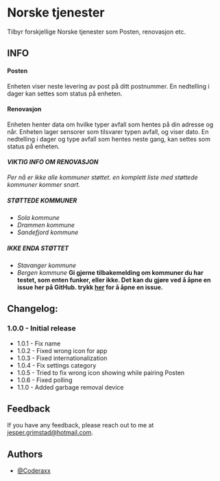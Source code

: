 # Norske tjenester

Tilbyr forskjellige Norske tjenester som Posten, renovasjon etc.

## INFO
#### Posten
Enheten viser neste levering av post på ditt postnummer. En nedtelling i dager kan settes som status på enheten.

#### Renovasjon
Enheten henter data om hvilke typer avfall som hentes på din adresse og når. Enheten lager sensorer som tilsvarer typen avfall, og viser dato. En nedtelling i dager og type avfall som hentes neste gang, kan settes som status på enheten.

#### *VIKTIG INFO OM RENOVASJON*
*Per nå er ikke alle kommuner støttet. en komplett liste med støttede kommuner kommer snart.*
##### *STØTTEDE KOMMUNER*
- *Sola kommune*
- *Drammen kommune*
- *Sandefjord kommune*

##### *IKKE ENDA STØTTET*
- *Stavanger kommune*
- *Bergen kommune*
**Gi gjerne tilbakemelding om kommuner du har testet, som enten funker, eller ikke.
Det kan du gjøre ved å åpne en issue her på GitHub. trykk [her](https://github.com/Coderaxx/NorwegianServicesPublic/issues) for å åpne en issue.**


## Changelog:
### 1.0.0 - Initial release
- 1.0.1 - Fix name
- 1.0.2 - Fixed wrong icon for app
- 1.0.3 - Fixed internationalization
- 1.0.4 - Fix settings category
- 1.0.5 - Tried to fix wrong icon showing while pairing Posten
- 1.0.6 - Fixed polling
- 1.1.0 - Added garbage removal device


## Feedback

If you have any feedback, please reach out to me at jesper.grimstad@hotmail.com.
## Authors

- [@Coderaxx](https://www.github.com/coderaxx)